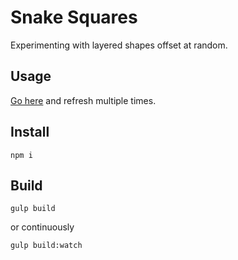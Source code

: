 # Snake Squares

Experimenting with layered shapes offset at random.

## Usage

[Go here](http://lejeunerenard.github.io/sketch/experiments/snake-squares/) and refresh multiple times.

## Install

```
npm i
```

## Build

```
gulp build
```

or continuously

```
gulp build:watch
```
